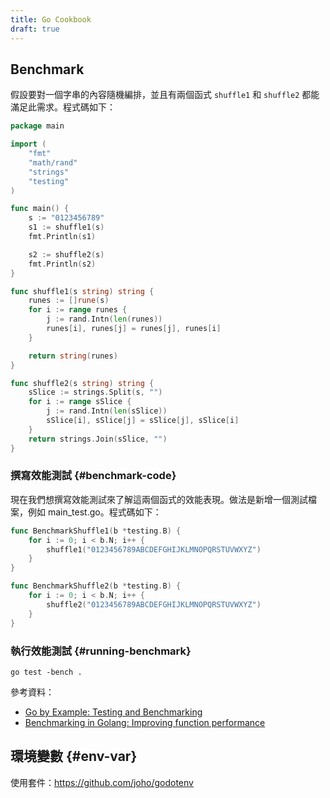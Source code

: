 ```yaml
---
title: Go Cookbook
draft: true
---
```


## Benchmark

假設要對一個字串的內容隨機編排，並且有兩個函式 `shuffle1` 和 `shuffle2` 都能滿足此需求。程式碼如下：

```go
package main

import (
    "fmt"
    "math/rand"
    "strings"
    "testing"
)

func main() {
    s := "0123456789"
    s1 := shuffle1(s)
    fmt.Println(s1)

    s2 := shuffle2(s)
    fmt.Println(s2)
}

func shuffle1(s string) string {
    runes := []rune(s)
    for i := range runes {
        j := rand.Intn(len(runes))
        runes[i], runes[j] = runes[j], runes[i]
    }

    return string(runes)
}

func shuffle2(s string) string {
    sSlice := strings.Split(s, "")
    for i := range sSlice {
        j := rand.Intn(len(sSlice))
        sSlice[i], sSlice[j] = sSlice[j], sSlice[i]
    }
    return strings.Join(sSlice, "")
}
```

### 撰寫效能測試 {#benchmark-code}

現在我們想撰寫效能測試來了解這兩個函式的效能表現。做法是新增一個測試檔案，例如 main_test.go。程式碼如下：

```go
func BenchmarkShuffle1(b *testing.B) {
    for i := 0; i < b.N; i++ {
        shuffle1("0123456789ABCDEFGHIJKLMNOPQRSTUVWXYZ")
    }
}

func BenchmarkShuffle2(b *testing.B) {
    for i := 0; i < b.N; i++ {
        shuffle2("0123456789ABCDEFGHIJKLMNOPQRSTUVWXYZ")
    }
}
```

### 執行效能測試 {#running-benchmark}

```shell
go test -bench .
```

參考資料：

- [Go by Example: Testing and Benchmarking](https://gobyexample.com/testing-and-benchmarking)
- [Benchmarking in Golang: Improving function performance](https://blog.logrocket.com/benchmarking-golang-improve-function-performance/)

## 環境變數 {#env-var}

使用套件：<https://github.com/joho/godotenv>

